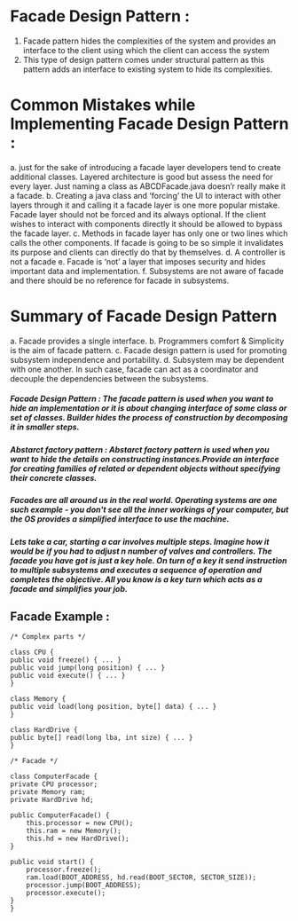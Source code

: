 # Facade Design Pattern :
   1. Facade pattern hides the complexities of the system and provides an interface to the client using which the client can access the system
   2. This type of design pattern comes under structural pattern as this pattern adds an interface to existing system to hide its complexities.

   
# Common Mistakes while Implementing Facade Design Pattern :
   a. just for the sake of introducing a facade layer developers tend to create additional classes. Layered architecture is good but assess the need for every layer. Just naming a class as ABCDFacade.java doesn’r really make it a facade.
   b. Creating a java class and ‘forcing’ the UI to interact with other layers through it and calling it a facade layer is one more popular mistake. Facade layer should not be forced and its always optional. If the client wishes to interact with components directly it should be allowed to bypass the facade layer.
   c. Methods in facade layer has only one or two lines which calls the other components. If facade is going to be so simple it invalidates its purpose and clients can directly do that by themselves.
   d. A controller is not a facade
   e. Facade is ‘not’ a layer that imposes security and hides important data and implementation.
   f. Subsystems are not aware of facade and there should be no reference for facade in subsystems.

# Summary of Facade Design Pattern
   a. Facade provides a single interface.
   b. Programmers comfort & Simplicity is the aim of facade pattern.
   c. Facade design pattern is used for promoting subsystem independence and portability.
   d. Subsystem may be dependent with one another. In such case, facade can act as a coordinator and decouple the dependencies between the subsystems.
   
##### Facade Design Pattern : The facade pattern is used when you want to hide an implementation or it is about changing interface of some class or set of classes. Builder hides the process of construction by decomposing it in smaller steps.

##### Abstarct factory pattern : Abstarct factory pattern is used when you want to hide the details on constructing instances.Provide an interface for creating families of related or dependent objects without specifying their concrete classes.
	
##### Facades are all around us in the real world.  Operating systems are one such example - you don't see all the inner workings of your computer, but the OS provides a simplified interface to use the machine. 
	
##### Lets take a car, starting a car involves multiple steps. Imagine how it would be if you had to adjust n number of valves and controllers. The facade you have got is just a key hole. On turn of a key it send instruction to multiple subsystems and executes a sequence of operation and completes the objective. All you know is a key turn which acts as a facade and simplifies your job.
   
## Facade Example :
	/* Complex parts */

	class CPU {
    public void freeze() { ... }
    public void jump(long position) { ... }
    public void execute() { ... }
	}

	class Memory {
    public void load(long position, byte[] data) { ... }
	}

	class HardDrive {
    public byte[] read(long lba, int size) { ... }
	}

	/* Facade */

	class ComputerFacade {
    private CPU processor;
    private Memory ram;
    private HardDrive hd;

    public ComputerFacade() {
        this.processor = new CPU();
        this.ram = new Memory();
        this.hd = new HardDrive();
    }

    public void start() {
        processor.freeze();
        ram.load(BOOT_ADDRESS, hd.read(BOOT_SECTOR, SECTOR_SIZE));
        processor.jump(BOOT_ADDRESS);
        processor.execute();
    }
	}
